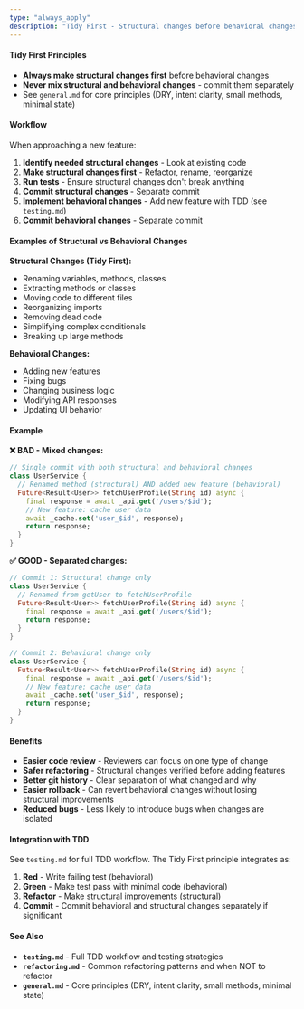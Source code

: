 ```yaml
---
type: "always_apply"
description: "Tidy First - Structural changes before behavioral changes"
---
```


#### Tidy First Principles

- **Always make structural changes first** before behavioral changes
- **Never mix structural and behavioral changes** - commit them separately
- See `general.md` for core principles (DRY, intent clarity, small methods, minimal state)

#### Workflow

When approaching a new feature:

1. **Identify needed structural changes** - Look at existing code
2. **Make structural changes first** - Refactor, rename, reorganize
3. **Run tests** - Ensure structural changes don't break anything
4. **Commit structural changes** - Separate commit
5. **Implement behavioral changes** - Add new feature with TDD (see `testing.md`)
6. **Commit behavioral changes** - Separate commit

#### Examples of Structural vs Behavioral Changes

**Structural Changes (Tidy First):**
- Renaming variables, methods, classes
- Extracting methods or classes
- Moving code to different files
- Reorganizing imports
- Removing dead code
- Simplifying complex conditionals
- Breaking up large methods

**Behavioral Changes:**
- Adding new features
- Fixing bugs
- Changing business logic
- Modifying API responses
- Updating UI behavior

#### Example

**❌ BAD - Mixed changes:**
```dart
// Single commit with both structural and behavioral changes
class UserService {
  // Renamed method (structural) AND added new feature (behavioral)
  Future<Result<User>> fetchUserProfile(String id) async {
    final response = await _api.get('/users/$id');
    // New feature: cache user data
    await _cache.set('user_$id', response);
    return response;
  }
}
```

**✅ GOOD - Separated changes:**
```dart
// Commit 1: Structural change only
class UserService {
  // Renamed from getUser to fetchUserProfile
  Future<Result<User>> fetchUserProfile(String id) async {
    final response = await _api.get('/users/$id');
    return response;
  }
}

// Commit 2: Behavioral change only
class UserService {
  Future<Result<User>> fetchUserProfile(String id) async {
    final response = await _api.get('/users/$id');
    // New feature: cache user data
    await _cache.set('user_$id', response);
    return response;
  }
}
```

#### Benefits

- **Easier code review** - Reviewers can focus on one type of change
- **Safer refactoring** - Structural changes verified before adding features
- **Better git history** - Clear separation of what changed and why
- **Easier rollback** - Can revert behavioral changes without losing structural improvements
- **Reduced bugs** - Less likely to introduce bugs when changes are isolated

#### Integration with TDD

See `testing.md` for full TDD workflow. The Tidy First principle integrates as:

1. **Red** - Write failing test (behavioral)
2. **Green** - Make test pass with minimal code (behavioral)
3. **Refactor** - Make structural improvements (structural)
4. **Commit** - Commit behavioral and structural changes separately if significant

#### See Also

- **`testing.md`** - Full TDD workflow and testing strategies
- **`refactoring.md`** - Common refactoring patterns and when NOT to refactor
- **`general.md`** - Core principles (DRY, intent clarity, small methods, minimal state)